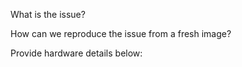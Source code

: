What is the issue?

How can we reproduce the issue from a fresh image?

Provide hardware details below:
